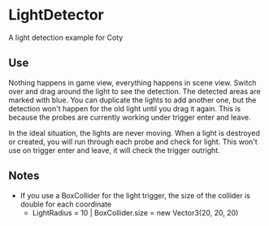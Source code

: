 # LightDetector
A light detection example for Coty

## Use
Nothing happens in game view, everything happens in scene view. Switch over and drag around the light to see the detection. The detected areas are marked with blue. You can duplicate the lights to add another one, but the detection won't happen for the old light until you drag it again. This is because the probes are currently working under trigger enter and leave. 

In the ideal situation, the lights are never moving. When a light is destroyed or created, you will run through each probe and check for light. This won't use on trigger enter and leave, it will check the trigger outright.

## Notes
- If you use a BoxCollider for the light trigger, the size of the collider is double for each coordinate
	- LightRadius = 10 | BoxCollider.size = new Vector3(20, 20, 20)
